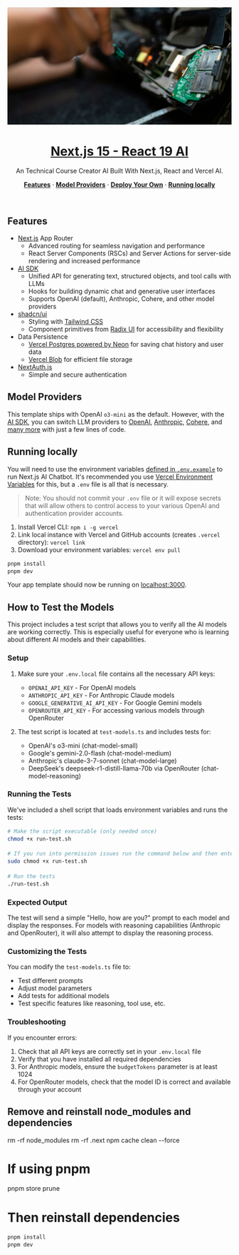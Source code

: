 <a href="https://trainnect.com/">
  <img alt="Next.js 15, App Router, React 19, AI SDK." src="public/images/technical-course-header.jpg">
  <h1 align="center">Next.js 15 - React 19 AI</h1>
</a>

<p align="center">
  An Technical Course Creator AI Built With Next.js, React and Vercel AI.
</p>

<p align="center">
  <a href="#features"><strong>Features</strong></a> ·
  <a href="#model-providers"><strong>Model Providers</strong></a> ·
  <a href="#deploy-your-own"><strong>Deploy Your Own</strong></a> ·
  <a href="#running-locally"><strong>Running locally</strong></a>
</p>
<br/>

## Features

- [Next.js](https://nextjs.org) App Router
  - Advanced routing for seamless navigation and performance
  - React Server Components (RSCs) and Server Actions for server-side rendering and increased performance
- [AI SDK](https://sdk.vercel.ai/docs)
  - Unified API for generating text, structured objects, and tool calls with LLMs
  - Hooks for building dynamic chat and generative user interfaces
  - Supports OpenAI (default), Anthropic, Cohere, and other model providers
- [shadcn/ui](https://ui.shadcn.com)
  - Styling with [Tailwind CSS](https://tailwindcss.com)
  - Component primitives from [Radix UI](https://radix-ui.com) for accessibility and flexibility
- Data Persistence
  - [Vercel Postgres powered by Neon](https://vercel.com/storage/postgres) for saving chat history and user data
  - [Vercel Blob](https://vercel.com/storage/blob) for efficient file storage
- [NextAuth.js](https://github.com/nextauthjs/next-auth)
  - Simple and secure authentication

## Model Providers

This template ships with OpenAI `o3-mini` as the default. However, with the [AI SDK](https://sdk.vercel.ai/docs), you can switch LLM providers to [OpenAI](https://openai.com), [Anthropic](https://anthropic.com), [Cohere](https://cohere.com/), and [many more](https://sdk.vercel.ai/providers/ai-sdk-providers) with just a few lines of code.

## Running locally

You will need to use the environment variables [defined in `.env.example`](.env.example) to run Next.js AI Chatbot. It's recommended you use [Vercel Environment Variables](https://vercel.com/docs/projects/environment-variables) for this, but a `.env` file is all that is necessary.

> Note: You should not commit your `.env` file or it will expose secrets that will allow others to control access to your various OpenAI and authentication provider accounts.

1. Install Vercel CLI: `npm i -g vercel`
2. Link local instance with Vercel and GitHub accounts (creates `.vercel` directory): `vercel link`
3. Download your environment variables: `vercel env pull`

```bash
pnpm install
pnpm dev
```

Your app template should now be running on [localhost:3000](http://localhost:3000/).

## How to Test the Models

This project includes a test script that allows you to verify all the AI models are working correctly. This is especially useful for everyone who is learning about different AI models and their capabilities.

### Setup

1. Make sure your `.env.local` file contains all the necessary API keys:
   - `OPENAI_API_KEY` - For OpenAI models
   - `ANTHROPIC_API_KEY` - For Anthropic Claude models
   - `GOOGLE_GENERATIVE_AI_API_KEY` - For Google Gemini models
   - `OPENROUTER_API_KEY` - For accessing various models through OpenRouter

2. The test script is located at `test-models.ts` and includes tests for:
   - OpenAI's o3-mini (chat-model-small)
   - Google's gemini-2.0-flash (chat-model-medium)
   - Anthropic's claude-3-7-sonnet (chat-model-large)
   - DeepSeek's deepseek-r1-distill-llama-70b via OpenRouter (chat-model-reasoning)

### Running the Tests

We've included a shell script that loads environment variables and runs the tests:

```bash
# Make the script executable (only needed once)
chmod +x run-test.sh

# If you run into permission issues run the command below and then enter your password:  
sudo chmod +x run-test.sh

# Run the tests
./run-test.sh
```

### Expected Output

The test will send a simple "Hello, how are you?" prompt to each model and display the responses. For models with reasoning capabilities (Anthropic and OpenRouter), it will also attempt to display the reasoning process.

### Customizing the Tests

You can modify the `test-models.ts` file to:
- Test different prompts
- Adjust model parameters
- Add tests for additional models
- Test specific features like reasoning, tool use, etc.

### Troubleshooting

If you encounter errors:
1. Check that all API keys are correctly set in your `.env.local` file
2. Verify that you have installed all required dependencies
3. For Anthropic models, ensure the `budgetTokens` parameter is at least 1024
4. For OpenRouter models, check that the model ID is correct and available through your account

## Remove and reinstall node_modules and dependencies

rm -rf node_modules
rm -rf .next
npm cache clean --force

# If using pnpm
pnpm store prune

# Then reinstall dependencies
```bash
pnpm install
pnpm dev